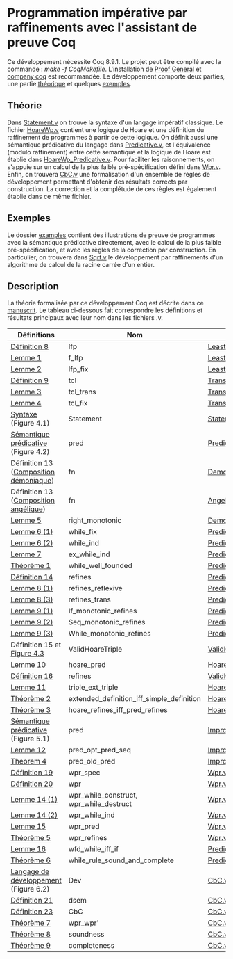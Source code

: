 # Programmation impérative par raffinements avec l'assistant de preuve Coq

Ce développement nécessite Coq 8.9.1. Le projet peut être compilé avec la commande : *make -f CoqMakefile*. L'installation de [Proof General](https://proofgeneral.github.io/) et [company coq](https://github.com/cpitclaudel/company-coq) est recommandée. Le développement comporte deux parties, une partie [théorique](./src/theory) et quelques [exemples](./src/examples).

## Théorie

Dans [Statement.v](./src/theory/Statement.v) on trouve la syntaxe d'un langage impératif classique. Le fichier [HoareWp.v](./src/theory/HoareWp.v) contient une logique de Hoare et une définition du raffinement de programmes à partir de cette logique. On définit aussi une sémantique prédicative du langage dans [Predicative.v](./src/theory/Predicative.v), et l'équivalence (modulo raffinement) entre cette 
sémantique et la logique de Hoare est établie dans [HoareWp_Predicative.v](./src/theory/HoareWp_Predicative.v). Pour faciliter les raisonnements, on s'appuie sur un calcul de la plus faible pré-spécification défini dans [Wpr.v](src/theory/Wpr.v). Enfin, on trouvera [CbC.v](./src/theory/CbC.v) une formalisation d'un ensemble de règles de développement permettant d'obtenir des résultats corrects par construction. La correction et la complétude de ces règles est également établie dans ce même fichier.

## Exemples

Le dossier [examples](./src/examples) contient des illustrations de preuve de programmes avec la sémantique prédicative directement, avec le calcul de la plus faible pré-spécification, et avec les règles de la correction par construction. En particulier, on trouvera dans [Sqrt.v](./src/examples/Design_Sqrt.v) le développement par raffinements d'un algorithme de calcul de la racine carrée d'un entier.

## Description
La théorie formalisée par ce développement Coq est décrite dans ce [manuscrit](./sall-manuscrit.pdf). Le tableau ci-dessous fait correspondre les définitions et résultats principaux avec leur nom dans les fichiers .v.

| Définitions | Nom | Fichier | 
| ----------- | --- | ------- |
| [Définition 8](./src/theory/LeastFixpoint.v#L7) | lfp | [LeastFixpoint.v](./src/theory/LeastFixpoint.v) |
| [Lemme 1](./src/theory/LeastFixpoint.v#L28) | f_lfp | [LeastFixpoint.v](./src/theory/LeastFixpoint.v) |
| [Lemme 2](./src/theory/LeastFixpoint.v#L51) | lfp_fix | [LeastFixpoint.v](./src/theory/LeastFixpoint.v) |
| [Définition 9](./src/theory/TransitiveClosure.v#L10) | tcl | [TransitiveClosure.v](./src/theory/TransitiveClosure.v) |
| [Lemme 3](./src/theory/TransitiveClosure.v#L56) | tcl_trans | [TransitiveClosure.v](./src/theory/TransitiveClosure.v) |
| [Lemme 4](./src/theory/TransitiveClosure.v#L12) | tcl_fix | [TransitiveClosure.v](./src/theory/TransitiveClosure.v) |
| [Syntaxe](./src/theory/Statement.v#L3) (Figure 4.1) | Statement | [Statement.v](./src/theory/Statement.v) |
| [Sémantique prédicative](./src/theory/Predicative.v#L153) (Figure 4.2) | pred | [Predicative.v](./src/theory/Predicative.v) |
| Définition 13 ([Composition démoniaque](./src/theory/DemonicComposition.v#L3)) | fn | [DemonicComposition.v](./src/theory/DemonicComposition.v) |
| Définition 13 ([Composition angélique](./src/theory/AngelicComposition.v#L3)) | fn | [AngelicComposition.v](./src/theory/AngelicComposition.v) |
| [Lemme 5](./src/theory/DemonicComposition.v#L56) | right_monotonic | [DemonicComposition.v](./src/theory/DemonicComposition.v) |
| [Lemme 6 (1)](./src/theory/Predicative.v#L44) | while_fix | [Predicative.v](./src/theory/Predicative.v) |
| [Lemme 6 (2)](./src/theory/Predicative.v#L51) | while_ind | [Predicative.v](./src/theory/Predicative.v) |
| [Lemme 7](./src/theory/Predicative.v#L60) | ex_while_ind | [Predicative.v](./src/theory/Predicative.v) |
| [Théorème 1](./src/theory/Predicative.v#L79) | while_well_founded | [Predicative.v](./src/theory/Predicative.v) |
| [Définition 14](./src/theory/Predicative.v#L168) | refines | [Predicative.v](./src/theory/Predicative.v) |
| [Lemme 8 (1)](./src/theory/Predicative.v#L260) | refines_reflexive | [Predicative.v](./src/theory/Predicative.v) |
| [Lemme 8 (3)](./src/theory/Predicative.v#L263) | refines_trans | [Predicative.v](./src/theory/Predicative.v) |
| [Lemme 9 (1)](./src/theory/Predicative.v#L334) | If_monotonic_refines | [Predicative.v](./src/theory/Predicative.v) |
| [Lemme 9 (2)](./src/theory/Predicative.v#L322) | Seq_monotonic_refines | [Predicative.v](./src/theory/Predicative.v) |
| [Lemme 9 (3)](./src/theory/Predicative.v#L393) | While_monotonic_refines | [Predicative.v](./src/theory/Predicative.v) |
| Définition 15 et [Figure 4.3](./src/theory/HoareWp.v#L5) | ValidHoareTriple | [ValidHoareTriple.v](./src/theory/HoareWp.v) |
| [Lemme 10](./src/theory/HoareWp_Predicative.v#L212) | hoare_pred | [HoareWp_Predicative.v](./src/theory/HoareWp_Predicative.v) |
| [Définition 16](./src/theory/HoareWp.v#L68) | refines | [ValidHoareTriple.v](./src/theory/HoareWp.v) |
| [Lemme 11](./src/theory/HoareWp_Predicative.v#L363) | triple_ext_triple | [HoareWp_Predicative.v](./src/theory/HoareWp_Predicative.v) |
| [Théorème 2](./src/theory/HoareWp_Predicative.v#L379) | extended_definition_iff_simple_definition | [HoareWp_Predicative.v](./src/theory/HoareWp_Predicative.v) |
| [Théorème 3](./src/theory/HoareWp_Predicative.v#L292) | hoare_refines_iff_pred_refines | [HoareWp_Predicative.v](./src/theory/HoareWp_Predicative.v) |
| [Sémantique prédicative](./src/theory/ImprovedPredicative.v#L128) (Figure 5.1) | pred | [ImprovedPredicative.v](./src/theory/ImprovedPredicative.v) |
| [Lemme 12](./src/theory/ImprovedPredicative.v#L34) | pred_opt_pred_seq | [ImprovedPredicative.v](./src/theory/ImprovedPredicative.v) |
| [Theorem 4](./src/theory/ImprovedPredicative.v#L148) | pred_old_pred | [ImprovedPredicative.v](./src/theory/ImprovedPredicative.v) |
| [Définition 19](./src/theory/Wpr.v#L5) | wpr_spec | [Wpr.v](./src/theory/Wpr.v) |
| [Définition 20](./src/theory/Wpr.v#L18) | wpr | [Wpr.v](./src/theory/Wpr.v) |
| [Lemme 14 (1)](./src/theory/Wpr.v#L46) | wpr_while_construct, wpr_while_destruct | [Wpr.v](./src/theory/Wpr.v) |
| [Lemme 14 (2)](./src/theory/Wpr.v#L60) | wpr_while_ind | [Wpr.v](./src/theory/Wpr.v) |
| [Lemme 15](./src/theory/Wpr.v#L82) | wpr_pred | [Wpr.v](./src/theory/Wpr.v) |
| [Théorème 5](./src/theory/Wpr.v#L200) | wpr_refines | [Wpr.v](./src/theory/Wpr.v) |
| [Lemme 16](./src/theory/Predicative.v#L603) | wfd_while_iff_if | [Predicative.v](./src/theory/Predicative.v) |
| [Théorème 6](./src/theory/Predicative.v#L1138) | while_rule_sound_and_complete | [Predicative.v](./src/theory/Predicative.v) |
| [Langage de développement](./src/theory/CbC.v#L9) (Figure 6.2) | Dev | [CbC.v](./src/theory/CbC.v) |
| [Définition 21](./src/theory/CbC.v#L20) | dsem | [CbC.v](./src/theory/CbC.v) |
| [Définition 23](./src/theory/CbC.v#L36) | CbC | [CbC.v](./src/theory/CbC.v) |
| [Théorème 7](./src/theory/CbC.v#L298) | wpr_wpr' | [CbC.v](./src/theory/CbC.v) |
| [Théorème 8](./src/theory/CbC.v#L53) | soundness | [CbC.v](./src/theory/CbC.v) |
| [Théorème 9](./src/theory/CbC.v#L182) | completeness | [CbC.v](./src/theory/CbC.v) |
